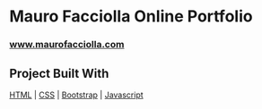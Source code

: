 # Mauro Facciolla Online Portfolio
### www.maurofacciolla.com

## Project Built With
[HTML](https://html.com) | [CSS](https://developer.mozilla.org/en-US/docs/Web/CSS) | [Bootstrap](https://getbootstrap.com) | [Javascript](https://www.javascript.com/)